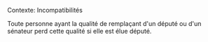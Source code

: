 Contexte: Incompatibilités

Toute personne ayant la qualité de remplaçant d'un député ou d'un sénateur perd cette qualité si elle est élue député.